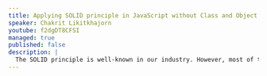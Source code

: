 ```yaml
---
title: Applying SOLID principle in JavaScript without Class and Object
speaker: Chakrit Likitkhajorn
youtube: f2dgDT8CFSI
managed: true
published: false
description: |
  The SOLID principle is well-known in our industry. However, most of the articles, books, and examples are based on traditional Object-oriented language constructs. This talk will show how can we apply these principles in Javascript where classes are not necessary nor encouraged.
---
```

